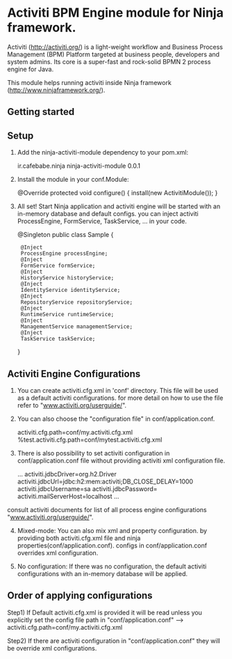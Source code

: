 Activiti BPM Engine module for Ninja framework.
===============================================
Activiti (http://activiti.org/) is a light-weight workflow and Business Process Management (BPM) Platform targeted at business people, developers and system admins. Its core is a super-fast and rock-solid BPMN 2 process engine for Java.

This module helps running activiti inside Ninja framework (http://www.ninjaframework.org/). 

Getting started
---------------

Setup
-----

1) Add the ninja-activiti-module dependency to your pom.xml:

    <dependency>
        <groupId>ir.cafebabe.ninja</groupId>
        <artifactId>ninja-activiti-module</artifactId>
        <version>0.0.1</version>
    </dependency>

2) Install the module in your conf.Module:

    @Override
    protected void configure() {
        install(new ActivitiModule());
    }
    
3) All set! Start Ninja application and activiti engine will be started with an in-memory database and default configs.
you can inject activiti ProcessEngine, FormService, TaskService, ... in your code.

    @Singleton
    public class Sample {
    
        @Inject
        ProcessEngine processEngine;
        @Inject
        FormService formService;
        @Inject
        HistoryService historyService;
        @Inject
        IdentityService identityService;
        @Inject
        RepositoryService repositoryService;
        @Inject
        RuntimeService runtimeService;
        @Inject
        ManagementService managementService;
        @Inject
        TaskService taskService;

    }


Activiti Engine Configurations
------------------------------

1) You can create activiti.cfg.xml in 'conf' directory. This file will be used as a default activiti configurations. for more detail on how to use the file refer to "www.activiti.org/userguide/". 

2) You can also choose the "configuration file" in conf/application.conf.
    
    activiti.cfg.path=conf/my.activiti.cfg.xml
    %test.activiti.cfg.path=conf/mytest.activiti.cfg.xml

3) There is also possibility to set activiti configuration in  conf/application.conf file without providing activiti xml configuration file.

    ...
    activiti.jdbcDriver=org.h2.Driver
    activiti.jdbcUrl=jdbc:h2:mem:activiti;DB_CLOSE_DELAY=1000
    activiti.jdbcUsername=sa
    activiti.jdbcPassword=
    activiti.mailServerHost=localhost
    ...

  consult activiti documents for list of all process engine configurations "www.activiti.org/userguide/".

4) Mixed-mode: You can also mix xml and property configuration. by providing both activiti.cfg.xml file and ninja properties(conf/application.conf). configs in conf/application.conf overrides xml configuration.

5) No configuration: If there was no configuration, the default activiti configurations with an in-memory database will be applied.

Order of applying configurations
-------------------------------

 Step1) If Default activiti.cfg.xml is provided it will be read unless you explicitly set the config file path in  "conf/application.conf" --> activiti.cfg.path=conf/my.activiti.cfg.xml

 Step2) If there are activiti configuration in "conf/application.conf" they will be override xml configurations.

